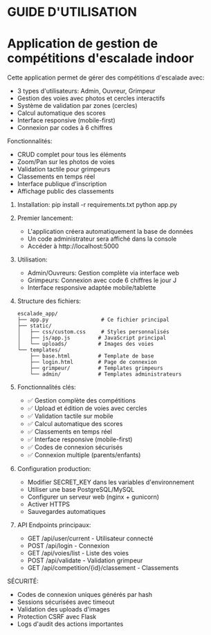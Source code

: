 GUIDE D'UTILISATION
===================

Application de gestion de compétitions d'escalade indoor
=======================================================

Cette application permet de gérer des compétitions d'escalade avec:
- 3 types d'utilisateurs: Admin, Ouvreur, Grimpeur
- Gestion des voies avec photos et cercles interactifs
- Système de validation par zones (cercles)
- Calcul automatique des scores
- Interface responsive (mobile-first)
- Connexion par codes à 6 chiffres


Fonctionnalités:
- CRUD complet pour tous les éléments
- Zoom/Pan sur les photos de voies
- Validation tactile pour grimpeurs
- Classements en temps réel
- Interface publique d'inscription
- Affichage public des classements



1. Installation:
    pip install -r requirements.txt
    python app.py

2. Premier lancement:
   - L'application créera automatiquement la base de données
   - Un code administrateur sera affiché dans la console
   - Accéder à http://localhost:5000

3. Utilisation:
   - Admin/Ouvreurs: Gestion complète via interface web
   - Grimpeurs: Connexion avec code 6 chiffres le jour J
   - Interface responsive adaptée mobile/tablette

4. Structure des fichiers:
   ```
   escalade_app/
   ├── app.py                 # Ce fichier principal
   ├── static/
   │   ├── css/custom.css     # Styles personnalisés
   │   ├── js/app.js         # JavaScript principal
   │   └── uploads/          # Images des voies
   └── templates/
       ├── base.html         # Template de base
       ├── login.html        # Page de connexion
       ├── grimpeur/         # Templates grimpeurs
       └── admin/            # Templates administrateurs
   ```

5. Fonctionnalités clés:
   - ✅ Gestion complète des compétitions
   - ✅ Upload et édition de voies avec cercles
   - ✅ Validation tactile sur mobile
   - ✅ Calcul automatique des scores
   - ✅ Classements en temps réel
   - ✅ Interface responsive (mobile-first)
   - ✅ Codes de connexion sécurisés
   - ✅ Connexion multiple (parents/enfants)

6. Configuration production:
   - Modifier SECRET_KEY dans les variables d'environnement
   - Utiliser une base PostgreSQL/MySQL
   - Configurer un serveur web (nginx + gunicorn)
   - Activer HTTPS
   - Sauvegardes automatiques

7. API Endpoints principaux:
   - GET /api/user/current - Utilisateur connecté
   - POST /api/login - Connexion
   - GET /api/voies/list - Liste des voies
   - POST /api/validate - Validation grimpeur
   - GET /api/competition/{id}/classement - Classements

SÉCURITÉ:
- Codes de connexion uniques générés par hash
- Sessions sécurisées avec timeout
- Validation des uploads d'images
- Protection CSRF avec Flask
- Logs d'audit des actions importantes



